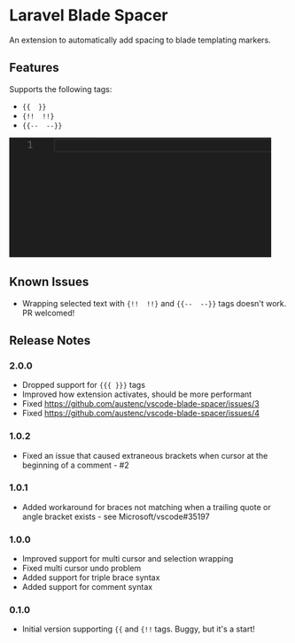 # Laravel Blade Spacer

An extension to automatically add spacing to blade templating markers. 

## Features
Supports the following tags:
- `{{  }}`
- `{!!  !!}`
- `{{--  --}}`

![Extension Preview](img/preview.gif)

## Known Issues
 - Wrapping selected text with `{!!  !!}` and `{{--  --}}` tags doesn't work. PR welcomed! 

## Release Notes

### 2.0.0
- Dropped support for `{{{ }}}` tags 
- Improved how extension activates, should be more performant
- Fixed https://github.com/austenc/vscode-blade-spacer/issues/3
- Fixed https://github.com/austenc/vscode-blade-spacer/issues/4

### 1.0.2
- Fixed an issue that caused extraneous brackets when cursor at the beginning of a comment - #2

### 1.0.1
- Added workaround for braces not matching when a trailing quote or angle bracket exists - see Microsoft/vscode#35197

### 1.0.0
- Improved support for multi cursor and selection wrapping
- Fixed multi cursor undo problem
- Added support for triple brace syntax
- Added support for comment syntax

### 0.1.0
- Initial version supporting `{{` and `{!!` tags. Buggy, but it's a start!

